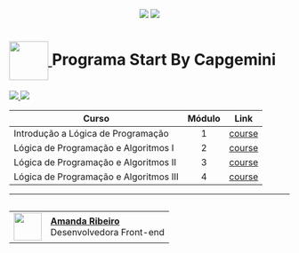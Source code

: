 <div align=center>
    <a href="https://github.com/Amanda-ribeiiro/star-capgemini/blob/main/README.md"><img src="https://img.shields.io/badge/Idioma-Portugu%C3%AAs-12ABDB"></a>
    <a href="https://github.com/Amanda-ribeiiro/star-capgemini/blob/main/README.en.md"><img src="https://img.shields.io/badge/Language-English-0070AD"></a>
</div>
<h1>
    <a href="https://capgeminischool.brazilsouth.cloudapp.azure.com/my/">
        <img align="center" width="70px" src="https://capgeminischool.brazilsouth.cloudapp.azure.com/pluginfile.php/1/core_admin/logocompact/300x300/1654009287/kisspng-capgemini-sogeti-engineering-information-industry-blockchain-5ac0a0f88a74c3.8227621715225735605671.png">
    </a>
   Programa Start By Capgemini
</h1>

<div>
    <a href="https://capgeminischool.brazilsouth.cloudapp.azure.com/my/" target="_blank">
        <img src="https://img.shields.io/badge/▶-2a2a2a?style=for-the-badge&logo=movie&logoColor=2a2a2a">
    </a>
    <a href="https://capgeminischool.brazilsouth.cloudapp.azure.com/my/" target="_blank">
        <img src="https://img.shields.io/badge/Acesse%20o%20Curso%20na%20Plataforma-0300a0?style=for-the-badge">
    </a>
</div>

<table>
  <thead>
    <tr>
      <th>Curso</th>
      <th>Módulo</th>
      <th>Link</th>
    </tr>
  </thead>
  <tbody>
    <tr>
      <td>Introdução a Lógica de Programação</td></td>
      <td align=center>1</td>
      <td><a href="https://capgeminischool.brazilsouth.cloudapp.azure.com/course/view.php?id=2" target="_blank">course</a></td>
    </tr>
    <tr>
      <td>Lógica de Programação e Algoritmos I</td>
      <td align=center>2</td>
      <td><a href="https://capgeminischool.brazilsouth.cloudapp.azure.com/course/view.php?id=3" target="_blank">course</a></td>
    </tr>
    <tr>
      <td>Lógica de Programação e Algoritmos II</td>
      <td align=center>3</td>
      <td><a href="https://capgeminischool.brazilsouth.cloudapp.azure.com/course/view.php?id=4" target="_blank">course</a></td>
    </tr>
    <tr>
      <td>Lógica de Programação e Algoritmos III</td>
      <td align=center>4</td>
      <td><a href="https://capgeminischool.brazilsouth.cloudapp.azure.com/course/view.php?id=21" target="_blank">course</a></td>
    </tr>
  </tbody>
</table>

<hr>

<table align=right>
  <tr>
    <td>
      <img width="50px" align="center" src="https://avatars.githubusercontent.com/Amanda-ribeiiro"/>
    </td>
    <td align="left">
      <a href="https://github.com/Amanda-ribeiiro">
        <span><b>Amanda Ribeiro</b></span>
      </a>
      <br>
      <span>Desenvolvedora Front-end</span>
    </td>
  </tr>
</table>
